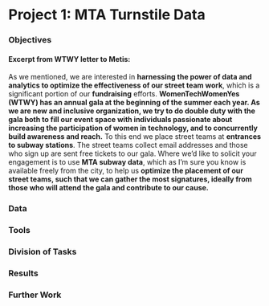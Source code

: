 # Project 1: MTA Turnstile Data

### Objectives
#### Excerpt from WTWY letter to Metis:
As we mentioned, we are interested in **harnessing the power of data and analytics to optimize the effectiveness of our street team work**, which is a significant portion of our **fundraising** efforts.
**WomenTechWomenYes (WTWY) has an annual gala at the beginning of the summer each year. As we are new and inclusive organization, we try to do double duty with the gala both to fill our event space with individuals passionate about increasing the participation of women in technology, and to concurrently build awareness and reach.**
To this end we place street teams at **entrances to subway stations**. The street teams collect email addresses and those who sign up are sent free tickets to our gala.
Where we’d like to solicit your engagement is to use **MTA subway data**, which as I’m sure you know is available freely from the city, to help us **optimize the placement of our street teams, such that we can gather the most signatures, ideally from those who will attend the gala and contribute to our cause.**

### Data

### Tools

### Division of Tasks

### Results

### Further Work
